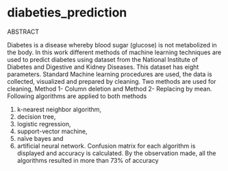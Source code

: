 # diabeties_prediction

ABSTRACT

Diabetes is a disease whereby blood sugar (glucose) is not metabolized in the body. In this
work different methods of machine learning techniques are used to predict diabetes using
dataset from the National Institute of Diabetes and Digestive and Kidney Diseases. This
dataset has eight parameters. Standard Machine learning procedures are used, the data is
collected, visualized and prepared by cleaning. Two methods are used for cleaning,
Method 1- Column deletion and Method 2- Replacing by mean.
Following algorithms are applied to both methods

1) k-nearest neighbor algorithm, 
2) decision tree, 
3) logistic regression, 
4) support-vector machine, 
5) naïve bayes and 
6) artificial neural network.
Confusion matrix for each algorithm is displayed and accuracy is calculated. By the
observation made, all the algorithms resulted in more than 73% of accuracy
